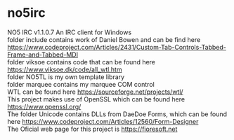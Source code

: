 # no5irc
NO5 IRC v1.1.0.7
An IRC client for Windows  
folder include contains work of Daniel Bowen and can be find here https://www.codeproject.com/Articles/2431/Custom-Tab-Controls-Tabbed-Frame-and-Tabbed-MDI  
folder viksoe contains code that can be found here https://www.viksoe.dk/code/all_wtl.htm  
folder NO5TL is my own template library  
folder marquee contains my marquee COM control  
WTL can be found here https://sourceforge.net/projects/wtl/  
This project makes use of OpenSSL which can be found here https://www.openssl.org/  
The folder Unicode contains DLLs from DaeDoe Forms, which can be found here https://www.codeproject.com/Articles/12560/Form-Designer  
The Oficial web page for this project is https://fioresoft.net  
